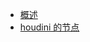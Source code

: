 * [概述](houdini/baseWorkflow/sop/README.md "houdini doc")
* [houdini 的节点](houdini/baseWorkflow/sop/nodes01.md)